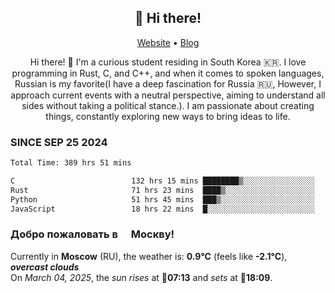 <h2 align="center">👋 Hi there!</h2>
<p align="center">
  <a href="https://urdekcah.ru">Website</a> •
  <a href="https://urdekcah.blog">Blog</a>
</p>

<p align="center">
  Hi there! 👋 I'm a curious student residing in South Korea 🇰🇷. I love programming in Rust, C, and C++, and when it comes to spoken languages, Russian is my favorite(I have a deep fascination for Russia 🇷🇺, However, I approach current events with a neutral perspective, aiming to understand all sides without taking a political stance.). I am passionate about creating things, constantly exploring new ways to bring ideas to life.
</p>

### SINCE SEP 25 2024
<!--START_SECTION:waka-->
<!--LAST_WAKA_UPDATE:2025-03-02 18:27:56-->
```txt
Total Time: 389 hrs 51 mins

C                          132 hrs 15 mins ████████▒░░░░░░░░░░░░░░░░   33.01 %
Rust                       71 hrs 23 mins  ████▒░░░░░░░░░░░░░░░░░░░░   17.82 %
Python                     51 hrs 45 mins  ███▒░░░░░░░░░░░░░░░░░░░░░   12.92 %
JavaScript                 18 hrs 22 mins  █░░░░░░░░░░░░░░░░░░░░░░░░   04.59 %
```
<!--END_SECTION:waka-->

<h3>Добро пожаловать в <img src="https://cdn-icons-png.flaticon.com/512/197/197408.png" width="13"/> Москву!</h3>

<!--START_SECTION:weather:moscow-->
<!--LAST_WEATHER_UPDATE:2025-03-03 21:20:49-->
Currently in **Moscow** (RU), the weather is: **0.9°C** (feels like **-2.1°C**), ***overcast clouds***<br/>
On *March 04, 2025*, the *sun rises* at 🌅**07:13** and *sets* at 🌇**18:09**.
<!--END_SECTION:weather-->
